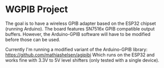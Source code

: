 # WGPIB Project
The goal is to have a wireless GPIB adapter based on the ESP32 chipset (running Arduino). 
The board features SN7516x GPIB compatible output buffers. However, 
the Arduino-GPIB software will have to be modified before those can be used. 

Currently I'm running a modified variant of the Arduino-GPIB library:
https://github.com/mathiashelsen/agipibi
Which runs on the ESP32 and works fine with 3.3V to 5V level shifters (only tested with a single device).
